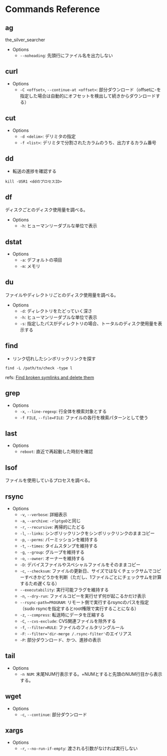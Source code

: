 # Commands Reference

## ag

the_silver_searcher

* Options
    * `--noheading`: 先頭行にファイル名を出力しない

## curl

* Options
    * `-C <offset>`, `--continue-at <offset>`: 部分ダウンロード（offsetに-を指定した場合は自動的にオフセットを検出して続きからダウンロードする）

## cut

* Options
    * `-d <delim>`: デリミタの指定
    * `-f <list>`: デリミタで分割されたカラムのうち、出力するカラム番号

## dd

* 転送の進捗を確認する

```
kill -USR1 <ddのプロセスID>
```

## df

ディスクごとのディスク使用量を調べる。

* Options
    * `-h`: ヒューマンリーダブルな単位で表示

## dstat

* Options
    * `-a`: デフォルトの項目
    * `-m`: メモリ

## du

ファイルやディレクトリごとのディスク使用量を調べる。

* Options
    * `-d`: ディレクトリをたどっていく深さ
    * `-h`: ヒューマンリーダブルな単位で表示
    * `-s`: 指定したパスがディレクトリの場合、トータルのディスク使用量を表示する

## find

* リンク切れしたシンボリックリンクを探す

```
find -L /path/to/check -type l
```

refs: [Find broken symlinks and delete them](https://www.commandlinefu.com/commands/view/2369/find-broken-symlinks-and-delete-them)

## grep

* Options
    * `-x`, `--line-regexp`: 行全体を検索対象とする
    * `-f FILE`, `--file=FILE`: ファイルの各行を検索パターンとして使う

## last

* Options
    * `reboot`: 直近で再起動した時刻を確認

## lsof

ファイルを使用しているプロセスを調べる。

## rsync

* Options
    * `-v`, `--verbose`: 詳細表示
    * `-a`, `--archive`: `-rlptgoD`と同じ
    * `-r`, `--recursive`: 再帰的にたどる
    * `-l`, `--links`: シンボリックリンクをシンボリックリンクのままコピー
    * `-p`, `--perms`: パーミッションを維持する
    * `-t`, `--times`: タイムスタンプを維持する
    * `-g`, `--group`: グループを維持する
    * `-o`, `--owner`: オーナーを維持する
    * `-D`: デバイスファイルやスペシャルファイルをそのままコピー
    * `-c`, `--checksum`: ファイルの更新日、サイズではなくチェックサムでコピーすべきかどうかを判断（ただし、1ファイルごとにチェックサムを計算するため遅くなる）
    * `--executability`: 実行可能フラグを維持する
    * `-n`, `--dry-run`: ファイルコピーを実行せず何が起こるかだけ表示
    * `--rsync-path=PROGRAM`: リモート側で実行するrsyncのパスを指定（sudo rsyncを指定するとroot権限で実行することになる）
    * `-z`, `--compress`: 転送時にデータを圧縮する
    * `-C`, `--cvs-exclude`: CVS関連ファイルを除外する
    * `-f`, `--filter=RULE`: ファイルのフィルタリングルール
    * `-F`: `--filter='dir-merge /.rsync-filter'`のエイリアス
    * `-P`: 部分ダウンロード、かつ、進捗の表示

## tail

* Options
    * `-n NUM`: 末尾NUM行表示する。+NUMとすると先頭のNUM行目から表示する。

## wget

* Options
    * `-c`, `--continue`: 部分ダウンロード

## xargs

* Options
    * `-r`, `--no-run-if-empty`: 渡される引数がなければ実行しない

